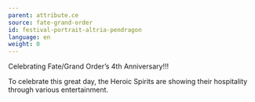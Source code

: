 ```yaml
---
parent: attribute.ce
source: fate-grand-order
id: festival-portrait-altria-pendragon
language: en
weight: 0
---
```


Celebrating Fate/Grand Order’s 4th Anniversary!!!

To celebrate this great day, the Heroic Spirits are showing their hospitality through various entertainment.
